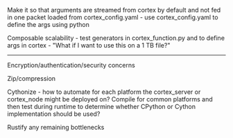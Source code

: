 Make it so that arguments are streamed from cortex by default and not fed in one packet loaded from cortex_config.yaml - use cortex_config.yaml to define the args using python

Composable scalability - test generators in cortex_function.py and to define args in cortex - "What if I want to use this on a 1 TB file?"

---

Encryption/authentication/security concerns

Zip/compression

Cythonize - how to automate for each platform the cortex_server or cortex_node might be deployed on? Compile for common platforms and then test during runtime to determine whether CPython or Cython implementation should be used?

Rustify any remaining bottlenecks